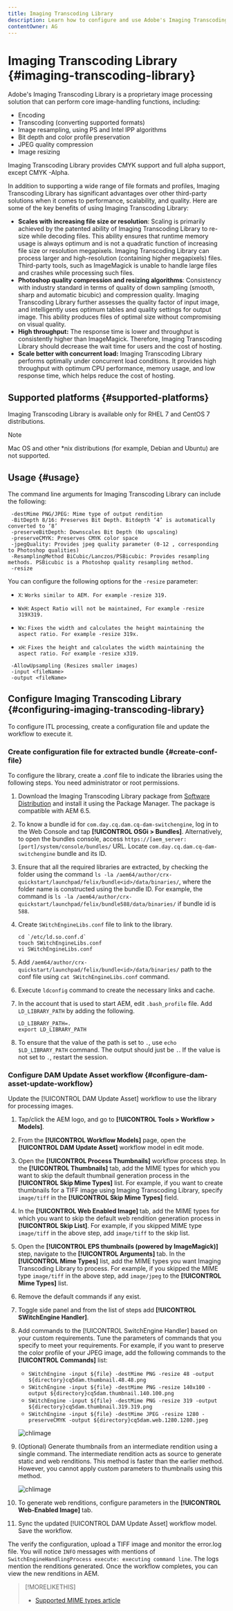```yaml
---
title: Imaging Transcoding Library
description: Learn how to configure and use Adobe's Imaging Transcoding Library, an image processing solution that can perform core image-handling functions, including encoding, transcoding, image resampling, and image resizing.
contentOwner: AG
---
```


# Imaging Transcoding Library {#imaging-transcoding-library}

Adobe's Imaging Transcoding Library is a proprietary image processing solution that can perform core image-handling functions, including:

* Encoding
* Transcoding (converting supported formats)
* Image resampling, using PS and Intel IPP algorithms
* Bit depth and color profile preservation
* JPEG quality compression
* Image resizing

Imaging Transcoding Library provides CMYK support and full alpha support, except CMYK -Alpha.

In addition to supporting a wide range of file formats and profiles, Imaging Transcoding Library has significant advantages over other third-party solutions when it comes to performance, scalability, and quality. Here are some of the key benefits of using Imaging Transcoding Library:

* **Scales with increasing file size or resolution**: Scaling is primarily achieved by the patented ability of Imaging Transcoding Library to re-size while decoding files. This ability ensures that runtime memory usage is always optimum and is not a quadratic function of increasing file size or resolution megapixels. Imaging Transcoding Library can process larger and high-resolution (containing higher megapixels) files. Third-party tools, such as ImageMagick is unable to handle large files and crashes while processing such files.
* **Photoshop quality compression and resizing algorithms**: Consistency with industry standard in terms of quality of down sampling (smooth, sharp and automatic bicubic) and compression quality. Imaging Transcoding Library further assesses the quality factor of input image, and intelligently uses optimum tables and quality settings for output image. This ability produces files of optimal size without compromising on visual quality.
* **High throughput:** The response time is lower and throughput is consistently higher than ImageMagick. Therefore, Imaging Transcoding Library should decrease the wait time for users and the cost of hosting.
* **Scale better with concurrent load:** Imaging Transcoding Library performs optimally under concurrent load conditions. It provides high throughput with optimum CPU performance, memory usage, and low response time, which helps reduce the cost of hosting.

## Supported platforms {#supported-platforms}

Imaging Transcoding Library is available only for RHEL 7 and CentOS 7 distributions.

>[!NOTE]
>
>Mac OS and other *nix distributions (for example, Debian and Ubuntu) are not supported.

## Usage {#usage}

The command line arguments for Imaging Transcoding Library can include the following:

```shell
 -destMime PNG/JPEG: Mime type of output rendition
 -BitDepth 8/16: Preserves Bit Depth. Bitdepth ‘4’ is automatically converted to ‘8’
 -preserveBitDepth: Downscales Bit Depth (No upscaling)
 -preserveCMYK: Preserves CMYK color space
 -jpegQuality: Provides jpeg quality parameter (0-12 , corresponding to Photoshop qualities)
 -ResamplingMethod BiCubic/Lanczos/PSBicubic: Provides resampling methods. PSBicubic is a Photoshop quality resampling method.
 -resize
```

You can configure the following options for the `-resize` parameter:

* `X`: `Works similar to AEM. For example -resize 319.`

* `WxH`: `Aspect Ratio will not be maintained, For example -resize 319X319.`

* `Wx`: `Fixes the width and calculates the height maintaining the aspect ratio. For example -resize 319x.`

* `xH`: `Fixes the height and calculates the width maintaining the aspect ratio. For example -resize x319.`

```shell
 -AllowUpsampling (Resizes smaller images)
 -input <fileName>
 -output <fileName>
```

## Configure Imaging Transcoding Library {#configuring-imaging-transcoding-library}

To configure ITL processing, create a configuration file and update the workflow to execute it.

### Create configuration file for extracted bundle {#create-conf-file}

To configure the library, create a .conf file to indicate the libraries using the following steps. You need administrator or root permissions.

1. Download the Imaging Transcoding Library package from [Software Distribution](https://experience.adobe.com/#/downloads/content/software-distribution/en/aem.html?package=/content/software-distribution/en/details.html/content/dam/aem/public/adobe/packages/aem630/product/assets/aem-assets-imaging-transcoding-library-pkg) and install it using the Package Manager. The package is compatible with AEM 6.5.

1. To know a bundle id for `com.day.cq.dam.cq-dam-switchengine`, log in to the Web Console and tap **[!UICONTROL OSGi > Bundles]**. Alternatively, to open the bundles console, access `https://[aem_server:[port]/system/console/bundles/` URL. Locate `com.day.cq.dam.cq-dam-switchengine` bundle and its ID.

1. Ensure that all the required libraries are extracted, by checking the folder using the command `ls -la /aem64/author/crx-quickstart/launchpad/felix/bundle<id>/data/binaries/`, where the folder name is constructed using the bundle ID. For example, the command is `ls -la /aem64/author/crx-quickstart/launchpad/felix/bundle588/data/binaries/` if bundle id is `588`.

1. Create `SWitchEngineLibs.conf` file to link to the library.

    ```shell
    cd `/etc/ld.so.conf.d`
    touch SWitchEngineLibs.conf
    vi SWitchEngineLibs.conf
    ```

1. Add `/aem64/author/crx-quickstart/launchpad/felix/bundle<id>/data/binaries/` path to the conf file using `cat SWitchEngineLibs.conf` command.

1. Execute `ldconfig` command to create the necessary links and cache.

1. In the account that is used to start AEM, edit `.bash_profile` file. Add `LD_LIBRARY_PATH` by adding the following.

   ```shell
   LD_LIBRARY_PATH=.
   export LD_LIBRARY_PATH
   ```

1. To ensure that the value of the path is set to `.`, use `echo $LD_LIBRARY_PATH` command. The output should just be `.`. If the value is not set to `.`, restart the session.

### Configure DAM Update Asset workflow {#configure-dam-asset-update-workflow}

Update the [!UICONTROL DAM Update Asset] workflow to use the library for processing images.

1. Tap/click the AEM logo, and go to **[!UICONTROL Tools > Workflow > Models]**.

1. From the **[!UICONTROL Workflow Models]** page, open the **[!UICONTROL DAM Update Asset]** workflow model in edit mode.

1. Open the **[!UICONTROL Process Thumbnails]** workflow process step. In the **[!UICONTROL Thumbnails]** tab, add the MIME types for which you want to skip the default thumbnail generation process in the **[!UICONTROL Skip Mime Types]** list.
For example, if you want to create thumbnails for a TIFF image using Imaging Transcoding Library, specify `image/tiff` in the **[!UICONTROL Skip Mime Types]** field.

1. In the **[!UICONTROL Web Enabled Image]** tab, add the MIME types for which you want to skip the default web rendition generation process in **[!UICONTROL Skip List]**. For example, if you skipped MIME type `image/tiff` in the above step, add `image/tiff` to the skip list.

1. Open the **[!UICONTROL EPS thumbnails (powered by ImageMagick)]** step, navigate to the **[!UICONTROL Arguments]** tab. In the **[!UICONTROL Mime Types]** list, add the MIME types you want Imaging Transcoding Library to process. For example, if you skipped the MIME type `image/tiff` in the above step, add `image/jpeg` to the **[!UICONTROL Mime Types]** list.

1. Remove the default commands if any exist.

1. Toggle side panel and from the list of steps add **[!UICONTROL SWitchEngine Handler]**.

1. Add commands to the [!UICONTROL SwitchEngine Handler] based on your custom requirements. Tune the parameters of commands that you specify to meet your requirements. For example, if you want to preserve the color profile of your JPEG image, add the following commands to the **[!UICONTROL Commands]** list:

    * `SWitchEngine -input ${file} -destMime PNG -resize 48 -output ${directory}cq5dam.thumbnail.48.48.png`
    * `SWitchEngine -input ${file} -destMime PNG -resize 140x100 -output ${directory}cq5dam.thumbnail.140.100.png`
    * `SWitchEngine -input ${file} -destMime PNG -resize 319 -output ${directory}cq5dam.thumbnail.319.319.png`
    * `SWitchEngine -input ${file} -destMime JPEG -resize 1280 -preserveCMYK -output ${directory}cq5dam.web.1280.1280.jpeg`

   ![chlimage](assets/chlimage_1-199.png)

1. (Optional) Generate thumbnails from an intermediate rendition using a single command. The intermediate rendition acts as source to generate static and web renditions. This method is faster than the earlier method. However, you cannot apply custom parameters to thumbnails using this method.

   ![chlimage](assets/chlimage_1-200.png)

1. To generate web renditions, configure parameters in the **[!UICONTROL Web-Enabled Image]** tab.

1. Sync the updated [!UICONTROL DAM Update Asset] workflow model. Save the workflow.

The verify the configuration, upload a TIFF image and monitor the error.log file. You will notice `INFO` messages with mentions of `SwitchEngineHandlingProcess execute: executing command line`. The logs mention the renditions generated. Once the workflow completes, you can view the new renditions in AEM.

>[!MORELIKETHIS]
>
>* [Supported MIME types article](assets-formats.md#supported-image-transcoding-library)
